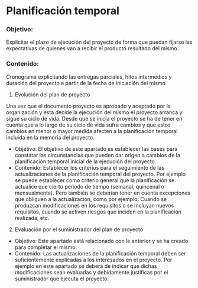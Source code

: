 # Planificación temporal
### Objetivo: 
Explicitar el plazo de ejecución del proyecto de forma que puedan fijarse las expectativas de quienes van a recibir el producto resultado del mismo.
### Contenido: 
Cronograma explicitando las entregas parciales, hitos intermedios y duración del proyecto a partir de la fecha de iniciación del mismo.

1. Evolución del plan de proyecto

Una vez que el documento proyecto es aprobado y aceptado por la organización y esta decide la ejecución del mismo el proyecto arranca y sigue su ciclo de vida. Desde que se inicia el proyecto se ha de tener en cuenta que a lo largo de su ciclo de vida sufra cambios y que estos cambios en menor o mayor medida afecten a la planificación temporal incluida en la memoria del proyecto.
* Objetivo: El objetivo de este apartado es establecer las bases para constatar las circunstancias que pueden dar origen a cambios de la planificación temporal inicial de la ejecución del proyecto.
* Contenido: Establecer los criterios para el seguimiento de las actualizaciones de la planificación temporal del proyecto. Por ejemplo se puede establecer como criterio general que la planificación se actualice que cierto periodo de tiempo (semanal, quincenal o mensualmente). Pero también se deberían tener en cuenta excepciones que obliguen a la actualización, como por ejemplo: Cuando se produzcan modificaciones en los requisitos o se incluyan nuevos requisitos, cuando se activen riesgos que inciden en la planificación realizada, etc.
2. Evaluación por el suministrador del plan de proyecto
* Objetivo: Este apartado está relacionado con le anterior y se ha creado para completar el mismo.
* Contenido: Las actualizaciones de la planificación temporal deben ser suficientemente explicadas a los interesados en el proyecto. Por ejemplo en este apartado se deberá de indicar que dichas modificaciones sean evaluadas y debidamente justificas por el suministrador que ejecuta el proyecto.
